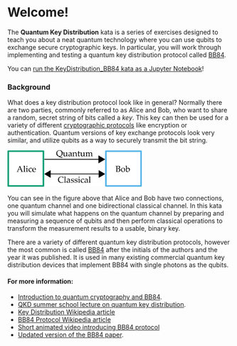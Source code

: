 # Welcome!

The **Quantum Key Distribution** kata is a series of exercises designed to teach you about a neat quantum technology where you can use qubits to exchange secure cryptographic keys. In particular, you will work through implementing and testing a quantum key distribution protocol called [BB84](https://en.wikipedia.org/wiki/BB84).

You can [run the KeyDistribution_BB84 kata as a Jupyter Notebook](https://mybinder.org/v2/gh/Microsoft/QuantumKatas/main?filepath=KeyDistribution_BB84%2FKeyDistribution_BB84.ipynb)!

### Background

What does a key distribution protocol look like in general? Normally there are two parties, commonly referred to as Alice and Bob, who want to share a random, secret string of bits called a _key_. This key can then be used for a variety of different [cryptographic protocols](https://en.wikipedia.org/wiki/Cryptographic_protocol) like encryption or authentication. Quantum versions of key exchange protocols look very similar, and utilize qubits as a way to securely transmit the bit string.

<img src="./img/qkd-concept.png" alt="General schematic for QKD protocol" width="60%"/>

You can see in the figure above that Alice and Bob have two connections, one quantum channel and one bidirectional classical channel. In this kata you will simulate what happens on the quantum channel by preparing and measuring a sequence of qubits and then perform classical operations to transform the measurement results to a usable, binary key.

There are a variety of different quantum key distribution protocols, however the most common is called [BB84](https://en.wikipedia.org/wiki/BB84) after the initials of the authors and the year it was published. It is used in many existing commercial quantum key distribution devices that implement BB84 with single photons as the qubits.

#### For more information:

* [Introduction to quantum cryptography and BB84](https://www.youtube.com/watch?v=UiJiXNEm-Go).
* [QKD summer school lecture on quantum key distribution](https://www.youtube.com/watch?v=oEJOtu0joXk).
* [Key Distribution Wikipedia article](https://en.wikipedia.org/wiki/Quantum_key_distribution)
* [BB84 Protocol Wikipedia article](https://en.wikipedia.org/wiki/BB84)
* [Short animated video introducing BB84 protocol](https://www.youtube.com/watch?v=UVzRbU6y7Ks)
* [Updated version of the BB84 paper](https://www.sciencedirect.com/science/article/pii/S0304397514004241?via%3Dihub).
